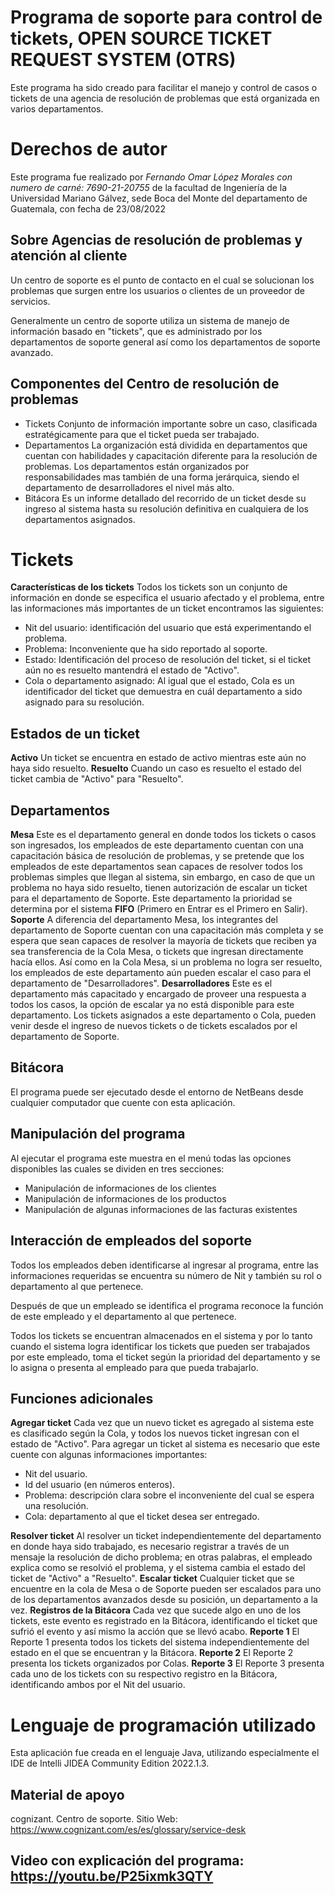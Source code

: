 # Programa de soporte para control de tickets, OPEN SOURCE TICKET REQUEST SYSTEM (OTRS)

Este programa ha sido creado para facilitar el manejo y control de casos o tickets de una agencia de resolución de problemas que está organizada en varios departamentos.

# Derechos de autor

Este programa fue realizado por *Fernando Omar López Morales con numero de carné: 7690-21-20755* de la facultad de Ingeniería de la Universidad Mariano Gálvez, sede Boca del Monte del departamento de Guatemala, con fecha de 23/08/2022

## Sobre Agencias de resolución de problemas y atención al cliente

Un centro de soporte es el punto de contacto en el cual se solucionan los problemas que surgen entre los usuarios o clientes de un proveedor de servicios.

Generalmente un centro de soporte utiliza un sistema de manejo de información basado en "tickets", que es administrado por los departamentos de soporte general así como los departamentos de soporte avanzado.
## Componentes del Centro de resolución de problemas
- Tickets
Conjunto de información importante sobre un caso, clasificada estratégicamente para que el ticket pueda ser trabajado.
- Departamentos
La organización está dividida en departamentos que cuentan con habilidades y capacitación diferente para la resolución de problemas.
Los departamentos están organizados por responsabilidades mas también de una forma jerárquica, siendo el departamento de desarrolladores el nivel más alto.
- Bitácora
Es un informe detallado del recorrido de un ticket desde su ingreso al sistema hasta su resolución definitiva en cualquiera de los departamentos asignados.
# Tickets
**Características de los tickets**
Todos los tickets son un conjunto de información en donde se especifica el usuario afectado y el problema, entre las informaciones más importantes de un ticket encontramos las siguientes:
- Nit del usuario: identificación del usuario que está experimentando el problema.
- Problema: Inconveniente que ha sido reportado al soporte.
- Estado: Identificación del proceso de resolución del ticket, si el ticket aún no es resuelto mantendrá el estado de "Activo".
- Cola o departamento asignado: Al igual que el estado, Cola es un identificador del ticket que demuestra en cuál departamento a sido asignado para su resolución.
## Estados de un ticket
**Activo**
Un ticket se encuentra en estado de activo mientras este aún no haya sido resuelto.
**Resuelto**
Cuando un caso es resuelto el estado del ticket cambia de "Activo" para "Resuelto".

## Departamentos
**Mesa**
Este es el departamento general en donde todos los tickets o casos son ingresados, los empleados de este departamento cuentan con una capacitación básica de resolución de problemas, y se pretende que los empleados de este departamentos sean capaces de resolver todos los problemas simples que llegan al sistema, sin embargo, en caso de que un problema no haya sido resuelto, tienen autorización de escalar un ticket para el departamento de Soporte.
Este departamento la prioridad se determina por el sistema **FIFO** (Primero en Entrar es el Primero en Salir).
**Soporte**
A diferencia del departamento Mesa, los integrantes del departamento de Soporte cuentan con una capacitación más completa y se espera que sean capaces de resolver la mayoría de tickets que reciben ya sea transferencia de la Cola Mesa, o tickets que ingresan directamente hacía ellos. 
Así como en la Cola Mesa, si un problema no logra ser resuelto, los empleados de este departamento aún pueden escalar el caso para el departamento de "Desarrolladores".
**Desarrolladores**
Este es el departamento más capacitado y encargado de proveer una respuesta a todos los casos, la opción de escalar ya no está disponible para este departamento.
Los tickets asignados a este departamento o Cola, pueden venir desde el ingreso de nuevos tickets o de tickets escalados por el departamento de Soporte.
## Bitácora

El programa puede ser ejecutado desde el entorno de NetBeans desde cualquier computador que cuente con esta aplicación.

## Manipulación del programa
Al ejecutar el programa este muestra en el menú todas las opciones disponibles las cuales se dividen en tres secciones:
- Manipulación de informaciones de los clientes
- Manipulación de informaciones de los productos
- Manipulación de algunas informaciones de las facturas existentes 
## Interacción de empleados del soporte
Todos los empleados deben identificarse al ingresar al programa, entre las informaciones requeridas se encuentra su número de Nit y también su rol o departamento al que pertenece.

Después de que un empleado se identifica el programa reconoce la función de este empleado y el departamento al que pertenece.

Todos los tickets se encuentran almacenados en el sistema y por lo tanto cuando el sistema logra identificar los tickets que pueden ser trabajados por este empleado, toma el ticket según la prioridad del departamento y se lo asigna o presenta al empleado para que pueda trabajarlo.
## Funciones adicionales
**Agregar ticket**
Cada vez que un nuevo ticket es agregado al sistema este es clasificado según la Cola, y todos los nuevos ticket ingresan con el estado de "Activo". 
Para agregar un ticket al sistema es necesario que este cuente con algunas informaciones importantes:
- Nit del usuario.
- Id del usuario (en números enteros).
- Problema: descripción clara sobre el inconveniente del cual se espera una resolución.
- Cola: departamento al que el ticket desea ser entregado.

**Resolver ticket**
Al resolver un ticket independientemente del departamento en donde haya sido trabajado, es necesario registrar a través de un mensaje la resolución de dicho problema; en otras palabras, el empleado explica como se resolvió el problema, y el sistema cambia el estado del ticket de "Activo" a "Resuelto".
**Escalar ticket**
Cualquier ticket que se encuentre en la cola de Mesa o de Soporte pueden ser escalados para uno de los departamentos avanzados desde su posición, un departamento a la vez.
**Registros de la Bitácora**
Cada vez que sucede algo en uno de los tickets, este evento es registrado en la Bitácora, identificando el ticket que sufrió el evento y así mismo la acción que se llevó acabo.
**Reporte 1**
El Reporte 1 presenta todos los tickets del sistema independientemente del estado en el que se encuentran y la Bitácora.
**Reporte 2**
El Reporte 2 presenta los tickets organizados por Colas.
**Reporte 3**
El Reporte 3 presenta cada uno de los tickets con su respectivo registro en la Bitácora, identificando ambos por el Nit del usuario.
# Lenguaje de programación utilizado

Esta aplicación fue creada en el lenguaje Java, utilizando especialmente el IDE de Intelli JIDEA Community Edition 2022.1.3.
## Material de apoyo
cognizant. Centro de soporte. Sitio Web:
https://www.cognizant.com/es/es/glossary/service-desk
## Video con explicación del programa: https://youtu.be/P25ixmk3QTY

